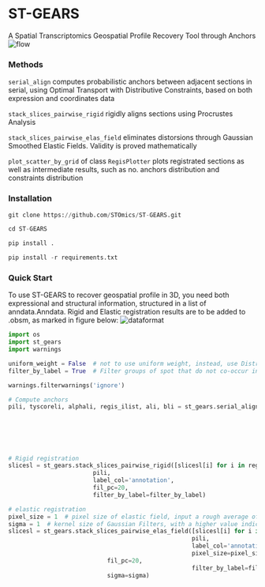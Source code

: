 # ST-GEARS
A Spatial Transcriptomics Geospatial Profile Recovery Tool through Anchors
![flow](https://github.com/STOmics/ST-GEARS/assets/96898334/6785a509-8b57-43f5-ba19-162ecad7ed1b)

### Methods
`serial_align` computes  probabilistic anchors between adjacent sections in serial, using Optimal Transport with Distributive Constraints, based on both expression and coordinates data

`stack_slices_pairwise_rigid` rigidly aligns sections using Procrustes Analysis

`stack_slices_pairwise_elas_field` eliminates distorsions through Gaussian Smoothed Elastic Fields. Validity is proved mathematically

`plot_scatter_by_grid` of class `RegisPlotter` plots registrated sections as well as intermediate results, such as no. anchors distribution and constraints distribution

### Installation
```python
git clone https://github.com/STOmics/ST-GEARS.git

cd ST-GEARS

pip install .

pip install -r requirements.txt
```

### Quick Start
To use ST-GEARS to recover geospatial profile in 3D, you need both expressional and structural information, structured in a list of anndata.Anndata.  Rigid and Elastic registration results are to be added to .obsm, as marked in figure below:
![dataformat](https://github.com/STOmics/ST-GEARS/assets/96898334/95a43957-f76e-4f6c-a343-0c8e24b6fcad)

```python
import os
import st_gears
import warnings

uniform_weight = False  # not to use uniform weight, instead, use Distributive Constraints
filter_by_label = True  # Filter groups of spot that do not co-occur in two sections when computing anchors

warnings.filterwarnings('ignore')

# Compute anchors
pili, tyscoreli, alphali, regis_ilist, ali, bli = st_gears.serial_align(slicesl, anncell_cid, label_col='annotation',
                                                                        start_i=0, end_i=len(slicesl)-1,
                                                                        tune_alpha_li=[0.8, 0.2, 0.05, 0.013],
                                                                        numItermax=150,
                                                                        uniform_weight=uniform_weight,
                                                                        filter_by_label=filter_by_label,
                                                                        verbose=True)
# Rigid registration
slicesl = st_gears.stack_slices_pairwise_rigid([slicesl[i] for i in regis_ilist],
						pili,
						label_col='annotation',
						fil_pc=20,
						filter_by_label=filter_by_label)

# elastic registration
pixel_size = 1  # pixel size of elastic field, input a rough average of spots distance here
sigma = 1  # kernel size of Gaussian Filters, with a higher value indicating a smoother elastic field
slicesl = st_gears.stack_slices_pairwise_elas_field([slicesl[i] for i in regis_ilist],
                                                    pili,
                                                    label_col='annotation',
                                                    pixel_size=pixel_size,
						    fil_pc=20,
                                                    filter_by_label=filter_by_label,
						    sigma=sigma)
```

